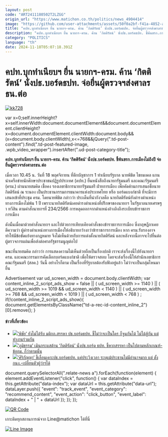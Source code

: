 ```yaml
---
layout: post
code: "ART2411180502T2LZGG"
origin_url: "https://www.matichon.co.th/politics/news_4904414"
image: "https://github.com/user-attachments/assets/50f0a2bf-f41a-4852-ab85-93b2b3714af6"
title: "คปท.บุกทำเนียบฯ ยื่น นายกฯ-ครม. ค้าน ‘กิตติรัตน์’ นั่งปธ.บอร์ดธปท. จ่อยื่นผู้ตรวจฯส่งศาลรธน.ต่อ"
description: "คปท.บุกทำเนียบฯ ยื่น นายกฯ-ครม. ค้าน 'กิตติรัตน์' นั่งปธ.บอร์ดธปท. ชี้พ้นขรก.การเมืองไม่ถึงปี จ่อยื่นผู้ตรวจฯส่งศาลรธน.ต่อ"
category: "POLITICS"
language: "th"
date: 2024-11-18T05:07:18.391Z
---
```


# คปท.บุกทำเนียบฯ ยื่น นายกฯ-ครม. ค้าน ‘กิตติรัตน์’ นั่งปธ.บอร์ดธปท. จ่อยื่นผู้ตรวจฯส่งศาลรธน.ต่อ

[![](https://www.matichon.co.th/wp-content/uploads/2024/11/kk728-1.jpg "kk728")](https://www.matichon.co.th/wp-content/uploads/2024/11/kk728-1.jpg)

var x=0;self.innerHeight?x=self.innerWidth:document.documentElement&&document.documentElement.clientHeight?x=document.documentElement.clientWidth:document.body&&(x=document.body.clientWidth),x<=768&&jQuery(".td-post-content").find(".td-post-featured-image, .wpb\_video\_wrapper").insertAfter(".ud-post-category-title");

**คปท.บุกทำเนียบฯ ยื่น นายกฯ-ครม. ค้าน ‘กิตติรัตน์’ นั่งปธ.บอร์ดธปท. ชี้พ้นขรก.การเมืองไม่ถึงปี จ่อยื่นผู้ตรวจฯส่งศาลรธน.ต่อ**

เมื่อเวลา 10.45 น. วันที่ 18 พฤศจิกายน ที่ตึกบัญชาการ 1 ทำเนียบรัฐบาล นายพิชิต ไชยมงคล แกนนำเครือข่ายนักศึกษาประชาชนปฏิรูปประเทศ (คปท.) ยื่นหนังสือถึงนายกรัฐมนตรี และคณะรัฐมนตรี (ครม.) ผ่านนายสมคิด เชื้อคง รองเลขาธิการนายกรัฐมนตรี ฝ่ายการเมือง เพื่อคัดค้านการเสนอชื่อนายกิตติรัตน์ ณ ระนอง เป็นประธานกรรมการธนาคารแห่งประเทศไทย หรือ บอร์ดแบงก์ชาติ ที่จะมีการเสนอเข้าที่ประชุม ครม. โดยนายพิชิต กล่าวว่า ประเด็นที่น่ากังวลคือ นายกิตติรัตน์ยังดำรงตำแหน่งทางการเมืองไม่พ้น 1 ปี เพราะนายกิตติรัตน์เคยดำรงตำแหน่งที่ปรึกษาของนายกฯ ในรัฐบาลนายเศรษฐา ทวีสิน ตามคำสั่งนายกฯที่ 234/2566 การหลุดออกจากตำแหน่งอ้างอิงถึงระเบียบข้าราชการการเมือง

ดังนั้นเมื่อมาด้วยคำสั่งนายกฯ และไปด้วยการเทียบเคียงคำสั่งของข้าราชการการเมือง ซึ่งกฤษฎีกาเคยตีความว่า ผู้ดำรงตำแหน่งทางการเมืองให้อธิบายกว้างกว่าข้าราชการการเมือง หาก ครม.รับรองอาจทำให้มีข้อขัดแย้งทางกฎหมาย จึงไม่เห็นด้วยกับการแต่งตั้งนายกิตติรัตน์ และหลังจากนี้อาจจะไปยื่นต่อผู้ตรวจการแผ่นเพื่อส่งต่อศาลรัฐธรรมนูญต่อไป

ขณะที่นายสมคิด กล่าวว่า การแสดงความไม่เห็นด้วยถือเป็นเรื่องปกติ เราจะส่งเรื่องนี้ไปยังนายกฯ ครม. และคณะกรรมการคัดเลือกบอร์ดแบงก์ชาติ เพื่อให้ตรวจสอบ โดยจะส่งเรื่องนี้ให้สำนักเลขาธิการคณะรัฐมนตรี (สลค.) วันนี้ อย่างไรก็ตาม เป็นเรื่องที่รัฐบาลต้องรับฟังอยู่แล้ว ไม่ว่าจะเป็นกลุ่มไหนมายื่น

Advertisement var ud\_screen\_width = document.body.clientWidth; var content\_inline\_2\_script\_ads\_show = false || ( ud\_screen\_width >= 1140 ) || ( ud\_screen\_width >= 1019 && ud\_screen\_width < 1140 ) || ( ud\_screen\_width >= 768 && ud\_screen\_width < 1019 ) || ( ud\_screen\_width < 768 ) ; if(!content\_inline\_2\_script\_ads\_show){ document.getElementsByClassName("td-a-rec-id-content\_inline\_2")\[0\].remove(); }

#### ข่าวที่เกี่ยวข้อง

*   [![](https://www.matichon.co.th/wp-content/uploads/2024/11/pi728-3.jpg)‘พิชัย’ ยังไม่ได้รับ มติกก.สรรหา ปธ.บอร์ดธปท. ชี้ไม่ว่าจะเป็นใคร ก็จูนกันได้ ไม่ได้สู้กัน แต่ทำงานร่วมกัน](https://www.matichon.co.th/politics/news_4894161)
*   [![](https://www.matichon.co.th/wp-content/uploads/2024/11/pt728-3.jpg)‘ภูมิธรรม’ เมินกระแสต้าน ‘กิตติรัตน์’ นั่งปธ.บอร์ด ธปท. ชี้หากสรรหา เป็นไปตามหลักเกณฑ์-ข้อกม. ก็ว่าตามนั้น](https://www.matichon.co.th/politics/news_4894124)
*   [![](https://www.matichon.co.th/wp-content/uploads/2024/11/siri728.jpg)‘ศิริกัญญา’ ชี้เลื่อนเคาะปธ.บอร์ดธปท. แค่ประวิงเวลา ระบุแม้ประธานไม่มีอำนาจมาก แต่ ตั้งกนง.-เปลี่ยนตัวผู้ว่าฯได้](https://www.matichon.co.th/politics/news_4881282)

document.querySelectorAll(".relate-news a").forEach(function(element) { element.addEventListener("click", function() { var dataIndex = this.getAttribute("data-index"); var dataUrl = this.getAttribute("data-url"); dataLayer.push({ "event": "track\_event", "event\_category": "recommend\_content", "event\_action": "click\_button", "event\_label": dataIndex + " | " + dataUrl }); }); });

[![QR Code](https://www.matichon.co.th/wp-content/uploads/2023/07/wob1371z.jpg)](https://lin.ee/ht0nDxX)

เกาะติดทุกสถานการณ์จาก Line@matichon ได้ที่นี่

[![Line Image](https://www.matichon.co.th/wp-content/uploads/2023/07/th.png)](https://lin.ee/ht0nDxX)